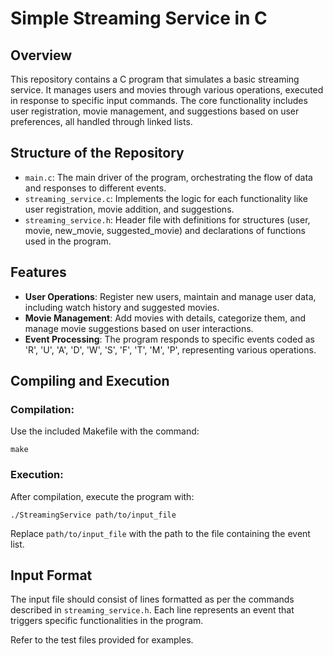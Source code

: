 # Simple Streaming Service in C

## Overview
This repository contains a C program that simulates a basic streaming service. It manages users and movies through various operations, executed in response to specific input commands. The core functionality includes user registration, movie management, and suggestions based on user preferences, all handled through linked lists.

## Structure of the Repository
- `main.c`: The main driver of the program, orchestrating the flow of data and responses to different events.
- `streaming_service.c`: Implements the logic for each functionality like user registration, movie addition, and suggestions.
- `streaming_service.h`: Header file with definitions for structures (user, movie, new_movie, suggested_movie) and declarations of functions used in the program.

## Features
- **User Operations**: Register new users, maintain and manage user data, including watch history and suggested movies.
- **Movie Management**: Add movies with details, categorize them, and manage movie suggestions based on user interactions.
- **Event Processing**: The program responds to specific events coded as 'R', 'U', 'A', 'D', 'W', 'S', 'F', 'T', 'M', 'P', representing various operations.

## Compiling and Execution

### Compilation:
Use the included Makefile with the command:
```
make
```

### Execution:
After compilation, execute the program with:
```
./StreamingService path/to/input_file
```
Replace `path/to/input_file` with the path to the file containing the event list.

## Input Format
The input file should consist of lines formatted as per the commands described in `streaming_service.h`. Each line represents an event that triggers specific functionalities in the program.

Refer to the test files provided for examples.

